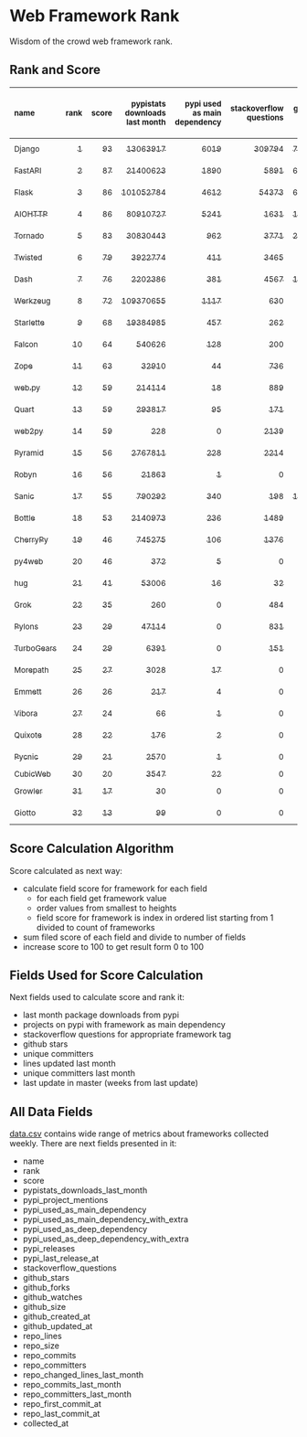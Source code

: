 # Web Framework Rank
Wisdom of the crowd web framework rank.

## Rank and Score
<sub>name</sub> | <sub>rank</sub> | <sub>score</sub> | <sub>pypistats downloads last month</sub> | <sub>pypi used as main dependency</sub> | <sub>stackoverflow questions</sub> | <sub>github stars</sub> | <sub>repo unique committers</sub> | <sub>repo changed lines last month</sub> | <sub>repo unique committers last month</sub> | <sub>repo last commit</sub>
:--- | ---: | ---: | ---: | ---: | ---: | ---: | ---: | ---: | ---: | ---:
[<sub>Django</sub>](https://github.com/django/django "first commit: 2005-07-13") | [<sub>1</sub>](# "  +0 last week") | [<sub>93</sub>](# "  -3 last week") | [<sub>13063917</sub>](# "  #7 in pypistats downloads last month +0.0% last week") | [<sub>6019</sub>](# "  #1 in pypi used as main dependency +0.38% last week") | [<sub>309794</sub>](# "  #1 in stackoverflow questions +0.03% last week") | [<sub>73496</sub>](# "  #1 in github stars +0.13% last week") | [<sub>2962</sub>](# "  #1 in repo unique committers +0.03% last week") | [<sub>8772</sub>](# "▼ #5 in repo changed lines last month -8.98% last week") | [<sub>26</sub>](# "  #1 in repo unique committers last month -16.13% last week") | [<sub>2023-10-12</sub>](# "▼ #5 in repo last commit 1 week ago")
[<sub>FastAPI</sub>](https://github.com/tiangolo/fastapi "first commit: 2018-12-05; uses: Starlette") | [<sub>2</sub>](# "▲ +1 last week") | [<sub>87</sub>](# "▲ -2 last week") | [<sub>21400623</sub>](# "  #5 in pypistats downloads last month -2.32% last week") | [<sub>1890</sub>](# "  #4 in pypi used as main dependency +1.56% last week") | [<sub>5891</sub>](# "  #3 in stackoverflow questions +0.58% last week") | [<sub>63464</sub>](# "  #3 in github stars +0.37% last week") | [<sub>522</sub>](# "  #4 in repo unique committers +0.0% last week") | [<sub>2391</sub>](# "▼ #6 in repo changed lines last month -0.66% last week") | [<sub>12</sub>](# "  #2 in repo unique committers last month +0.0% last week") | [<sub>2023-10-04</sub>](# "▼ #14 in repo last commit 2 weeks ago")
[<sub>Flask</sub>](https://github.com/pallets/flask "first commit: 2010-04-06; uses: Werkzeug") | [<sub>3</sub>](# "▼ -1 last week") | [<sub>86</sub>](# "▼ -4 last week") | [<sub>101052784</sub>](# "  #2 in pypistats downloads last month +1.79% last week") | [<sub>4612</sub>](# "  #3 in pypi used as main dependency +0.52% last week") | [<sub>54373</sub>](# "  #2 in stackoverflow questions +0.12% last week") | [<sub>64601</sub>](# "  #2 in github stars +0.11% last week") | [<sub>839</sub>](# "  #2 in repo unique committers +0.0% last week") | [<sub>32</sub>](# "▼ #15 in repo changed lines last month +0.0% last week") | [<sub>4</sub>](# "  #7 in repo unique committers last month +0.0% last week") | [<sub>2023-10-07</sub>](# "▼ #5 in repo last commit 2 weeks ago")
[<sub>AIOHTTP</sub>](https://github.com/aio-libs/aiohttp "first commit: 2013-10-01") | [<sub>4</sub>](# "  +0 last week") | [<sub>86</sub>](# "  -2 last week") | [<sub>80910727</sub>](# "  #3 in pypistats downloads last month +0.94% last week") | [<sub>5241</sub>](# "  #2 in pypi used as main dependency +0.63% last week") | [<sub>1631</sub>](# "  #9 in stackoverflow questions +0.06% last week") | [<sub>14000</sub>](# "  #7 in github stars +0.16% last week") | [<sub>720</sub>](# "  #3 in repo unique committers +0.14% last week") | [<sub>1873</sub>](# "▼ #7 in repo changed lines last month -0.21% last week") | [<sub>9</sub>](# "▲ #4 in repo unique committers last month +12.5% last week") | [<sub>2023-10-12</sub>](# "▼ #5 in repo last commit 1 week ago")
[<sub>Tornado</sub>](https://github.com/tornadoweb/tornado "first commit: 2009-09-09") | [<sub>5</sub>](# "  +0 last week") | [<sub>83</sub>](# "  +3 last week") | [<sub>30830443</sub>](# "  #4 in pypistats downloads last month -0.54% last week") | [<sub>962</sub>](# "  #6 in pypi used as main dependency +0.63% last week") | [<sub>3771</sub>](# "  #5 in stackoverflow questions -0.08% last week") | [<sub>21284</sub>](# "  #4 in github stars +0.01% last week") | [<sub>451</sub>](# "  #6 in repo unique committers +0.0% last week") | [<sub>426</sub>](# "▼ #10 in repo changed lines last month +83.62% last week") | [<sub>2</sub>](# "▲ #12 in repo unique committers last month +100.0% last week") | [<sub>2023-10-14</sub>](# "▲ #1 in repo last commit 1 week ago")
[<sub>Twisted</sub>](https://github.com/twisted/twisted "first commit: 2001-07-09") | [<sub>6</sub>](# "  +0 last week") | [<sub>79</sub>](# "  +0 last week") | [<sub>3922774</sub>](# "  #8 in pypistats downloads last month +1.69% last week") | [<sub>411</sub>](# "  #8 in pypi used as main dependency +0.24% last week") | [<sub>3465</sub>](# "  #6 in stackoverflow questions +0.0% last week") | [<sub>5224</sub>](# "  #15 in github stars +0.15% last week") | [<sub>307</sub>](# "  #9 in repo unique committers +0.66% last week") | [<sub>20011</sub>](# "▼ #3 in repo changed lines last month -43.98% last week") | [<sub>10</sub>](# "  #3 in repo unique committers last month +11.11% last week") | [<sub>2023-10-12</sub>](# "  #5 in repo last commit 1 week ago")
[<sub>Dash</sub>](https://github.com/plotly/dash "first commit: 2015-04-10") | [<sub>7</sub>](# "  +0 last week") | [<sub>76</sub>](# "  +0 last week") | [<sub>2202386</sub>](# "  #10 in pypistats downloads last month +2.02% last week") | [<sub>381</sub>](# "  #9 in pypi used as main dependency +1.06% last week") | [<sub>4567</sub>](# "  #4 in stackoverflow questions +0.29% last week") | [<sub>19466</sub>](# "  #5 in github stars +0.11% last week") | [<sub>172</sub>](# "  #15 in repo unique committers +0.0% last week") | [<sub>13745</sub>](# "  #4 in repo changed lines last month +150.5% last week") | [<sub>2</sub>](# "▼ #12 in repo unique committers last month +0.0% last week") | [<sub>2023-10-11</sub>](# "  #5 in repo last commit 1 week ago")
[<sub>Werkzeug</sub>](https://github.com/pallets/werkzeug "first commit: 2007-05-04; used by: Flask and Quart") | [<sub>8</sub>](# "  +0 last week") | [<sub>72</sub>](# "  -4 last week") | [<sub>109370655</sub>](# "  #1 in pypistats downloads last month +1.87% last week") | [<sub>1117</sub>](# "  #5 in pypi used as main dependency +0.36% last week") | [<sub>630</sub>](# "  #15 in stackoverflow questions +0.64% last week") | [<sub>6435</sub>](# "  #12 in github stars +0.06% last week") | [<sub>493</sub>](# "  #5 in repo unique committers +0.0% last week") | [<sub>78</sub>](# "▼ #13 in repo changed lines last month +0.0% last week") | [<sub>2</sub>](# "▼ #12 in repo unique committers last month +0.0% last week") | [<sub>2023-09-30</sub>](# "▼ #14 in repo last commit 3 weeks ago")
[<sub>Starlette</sub>](https://github.com/encode/starlette "first commit: 2018-06-25; used by: FastAPI") | [<sub>9</sub>](# "  +0 last week") | [<sub>68</sub>](# "  -3 last week") | [<sub>19384985</sub>](# "  #6 in pypistats downloads last month -1.31% last week") | [<sub>457</sub>](# "  #7 in pypi used as main dependency +0.44% last week") | [<sub>262</sub>](# "  #17 in stackoverflow questions +0.38% last week") | [<sub>8760</sub>](# "  #9 in github stars +0.27% last week") | [<sub>255</sub>](# "  #11 in repo unique committers +0.0% last week") | [<sub>41</sub>](# "▼ #14 in repo changed lines last month +0.0% last week") | [<sub>3</sub>](# "▼ #10 in repo unique committers last month +0.0% last week") | [<sub>2023-10-02</sub>](# "▼ #14 in repo last commit 2 weeks ago")
[<sub>Falcon</sub>](https://github.com/falconry/falcon "first commit: 2012-12-06; used by: hug") | [<sub>10</sub>](# "▲ +8 last week") | [<sub>64</sub>](# "▲ +14 last week") | [<sub>540626</sub>](# "  #14 in pypistats downloads last month -4.75% last week") | [<sub>128</sub>](# "  #13 in pypi used as main dependency +0.0% last week") | [<sub>200</sub>](# "  #18 in stackoverflow questions +0.0% last week") | [<sub>9277</sub>](# "  #8 in github stars +0.03% last week") | [<sub>208</sub>](# "  #13 in repo unique committers +0.0% last week") | [<sub>25</sub>](# "▲ #16 in repo changed lines last month +100% last week") | [<sub>1</sub>](# "▲ #16 in repo unique committers last month +100% last week") | [<sub>2023-10-14</sub>](# "▲ #1 in repo last commit 1 week ago")
[<sub>Zope</sub>](https://github.com/zopefoundation/Zope "first commit: 1996-06-17") | [<sub>11</sub>](# "  +0 last week") | [<sub>63</sub>](# "  +2 last week") | [<sub>32910</sub>](# "  #19 in pypistats downloads last month +2.44% last week") | [<sub>44</sub>](# "  #16 in pypi used as main dependency +2.33% last week") | [<sub>736</sub>](# "  #14 in stackoverflow questions +0.0% last week") | [<sub>332</sub>](# "  #25 in github stars +0.0% last week") | [<sub>177</sub>](# "  #14 in repo unique committers +0.0% last week") | [<sub>1149</sub>](# "▼ #8 in repo changed lines last month +19.44% last week") | [<sub>9</sub>](# "▼ #4 in repo unique committers last month +0.0% last week") | [<sub>2023-10-14</sub>](# "▲ #1 in repo last commit 1 week ago")
[<sub>web.py</sub>](https://github.com/webpy/webpy "first commit: 1970-01-01") | [<sub>12</sub>](# "  +0 last week") | [<sub>59</sub>](# "  -1 last week") | [<sub>214114</sub>](# "  #16 in pypistats downloads last month -4.18% last week") | [<sub>18</sub>](# "  #18 in pypi used as main dependency +0.0% last week") | [<sub>889</sub>](# "  #12 in stackoverflow questions +0.0% last week") | [<sub>5834</sub>](# "  #13 in github stars +0.05% last week") | [<sub>95</sub>](# "  #19 in repo unique committers +0.0% last week") | [<sub>212</sub>](# "▼ #12 in repo changed lines last month +21.14% last week") | [<sub>2</sub>](# "▼ #12 in repo unique committers last month +0.0% last week") | [<sub>2023-10-10</sub>](# "  #5 in repo last commit 1 week ago")
[<sub>Quart</sub>](https://github.com/pallets/quart "first commit: 2017-05-14; uses: Werkzeug") | [<sub>13</sub>](# "  +0 last week") | [<sub>59</sub>](# "  +0 last week") | [<sub>293817</sub>](# "  #15 in pypistats downloads last month +9.07% last week") | [<sub>95</sub>](# "  #15 in pypi used as main dependency +1.06% last week") | [<sub>171</sub>](# "  #20 in stackoverflow questions +0.59% last week") | [<sub>2233</sub>](# "  #18 in github stars +0.72% last week") | [<sub>101</sub>](# "  #18 in repo unique committers +1.0% last week") | [<sub>341</sub>](# "▼ #11 in repo changed lines last month -26.19% last week") | [<sub>4</sub>](# "▲ #7 in repo unique committers last month +33.33% last week") | [<sub>2023-10-11</sub>](# "  #5 in repo last commit 1 week ago")
[<sub>web2py</sub>](https://github.com/web2py/web2py "first commit: 2011-11-23") | [<sub>14</sub>](# "▲ +3 last week") | [<sub>59</sub>](# "▲ +9 last week") | [<sub>228</sub>](# "▲ #27 in pypistats downloads last month -2.15% last week") | [<sub>0</sub>](# "  #27 in pypi used as main dependency +100% last week") | [<sub>2139</sub>](# "  #8 in stackoverflow questions +0.0% last week") | [<sub>2054</sub>](# "  #19 in github stars +0.05% last week") | [<sub>274</sub>](# "  #10 in repo unique committers +0.37% last week") | [<sub>29415</sub>](# "▲ #1 in repo changed lines last month +196000.0% last week") | [<sub>3</sub>](# "▲ #10 in repo unique committers last month +200.0% last week") | [<sub>2023-10-10</sub>](# "  #5 in repo last commit 1 week ago")
[<sub>Pyramid</sub>](https://github.com/Pylons/pyramid "first commit: 2008-07-04; used by: CubicWeb") | [<sub>15</sub>](# "▼ -5 last week") | [<sub>56</sub>](# "▼ -9 last week") | [<sub>2767811</sub>](# "  #9 in pypistats downloads last month +6.23% last week") | [<sub>228</sub>](# "  #12 in pypi used as main dependency +0.0% last week") | [<sub>2214</sub>](# "  #7 in stackoverflow questions +0.0% last week") | [<sub>3844</sub>](# "  #16 in github stars +0.0% last week") | [<sub>365</sub>](# "  #8 in repo unique committers +0.0% last week") | [<sub>0</sub>](# "▼ #18 in repo changed lines last month -100.0% last week") | [<sub>0</sub>](# "▼ #18 in repo unique committers last month -100.0% last week") | [<sub>2023-09-14</sub>](# "▼ #18 in repo last commit 5 weeks ago")
[<sub>Robyn</sub>](https://github.com/sansyrox/robyn "first commit: 2021-05-22") | [<sub>16</sub>](# "▼ -2 last week") | [<sub>56</sub>](# "▼ +0 last week") | [<sub>21863</sub>](# "  #20 in pypistats downloads last month +7.15% last week") | [<sub>1</sub>](# "  #24 in pypi used as main dependency +0.0% last week") | [<sub>0</sub>](# "  #23 in stackoverflow questions +100% last week") | [<sub>3029</sub>](# "  #17 in github stars +0.46% last week") | [<sub>54</sub>](# "  #21 in repo unique committers +0.0% last week") | [<sub>26766</sub>](# "  #2 in repo changed lines last month +67.34% last week") | [<sub>6</sub>](# "  #6 in repo unique committers last month -14.29% last week") | [<sub>2023-10-14</sub>](# "  #1 in repo last commit 1 week ago")
[<sub>Sanic</sub>](https://github.com/sanic-org/sanic "first commit: 2016-05-26") | [<sub>17</sub>](# "▼ -2 last week") | [<sub>55</sub>](# "▼ +0 last week") | [<sub>790292</sub>](# "  #12 in pypistats downloads last month +1.68% last week") | [<sub>340</sub>](# "  #10 in pypi used as main dependency +0.0% last week") | [<sub>198</sub>](# "  #19 in stackoverflow questions +0.0% last week") | [<sub>17402</sub>](# "  #6 in github stars +0.08% last week") | [<sub>371</sub>](# "  #7 in repo unique committers +0.0% last week") | [<sub>0</sub>](# "  #18 in repo changed lines last month +100% last week") | [<sub>0</sub>](# "  #18 in repo unique committers last month +100% last week") | [<sub>2023-09-07</sub>](# "▼ #19 in repo last commit 6 weeks ago")
[<sub>Bottle</sub>](https://github.com/bottlepy/bottle "first commit: 2009-06-30") | [<sub>18</sub>](# "▼ -2 last week") | [<sub>53</sub>](# "▼ +0 last week") | [<sub>2140973</sub>](# "  #11 in pypistats downloads last month +1.63% last week") | [<sub>236</sub>](# "  #11 in pypi used as main dependency +0.0% last week") | [<sub>1489</sub>](# "  #10 in stackoverflow questions +0.07% last week") | [<sub>8100</sub>](# "  #10 in github stars +0.12% last week") | [<sub>231</sub>](# "  #12 in repo unique committers +0.0% last week") | [<sub>0</sub>](# "  #18 in repo changed lines last month +100% last week") | [<sub>0</sub>](# "  #18 in repo unique committers last month +100% last week") | [<sub>2022-09-05</sub>](# "  #25 in repo last commit 58 weeks ago")
[<sub>CherryPy</sub>](https://github.com/cherrypy/cherrypy "first commit: 2004-11-20") | [<sub>19</sub>](# "  +0 last week") | [<sub>46</sub>](# "  +0 last week") | [<sub>745275</sub>](# "  #13 in pypistats downloads last month +3.48% last week") | [<sub>106</sub>](# "  #14 in pypi used as main dependency +0.0% last week") | [<sub>1376</sub>](# "  #11 in stackoverflow questions +0.0% last week") | [<sub>1719</sub>](# "  #20 in github stars +0.12% last week") | [<sub>148</sub>](# "  #16 in repo unique committers +0.0% last week") | [<sub>0</sub>](# "  #18 in repo changed lines last month +100% last week") | [<sub>0</sub>](# "  #18 in repo unique committers last month +100% last week") | [<sub>2023-08-04</sub>](# "  #22 in repo last commit 11 weeks ago")
[<sub>py4web</sub>](https://github.com/web2py/py4web "first commit: 2019-03-25") | [<sub>20</sub>](# "  +0 last week") | [<sub>46</sub>](# "  +5 last week") | [<sub>372</sub>](# "  #25 in pypistats downloads last month -18.6% last week") | [<sub>5</sub>](# "  #21 in pypi used as main dependency +0.0% last week") | [<sub>0</sub>](# "  #23 in stackoverflow questions +100% last week") | [<sub>206</sub>](# "  #27 in github stars +0.0% last week") | [<sub>71</sub>](# "  #20 in repo unique committers +0.0% last week") | [<sub>767</sub>](# "▲ #9 in repo changed lines last month +1269.64% last week") | [<sub>4</sub>](# "▲ #7 in repo unique committers last month +300.0% last week") | [<sub>2023-10-08</sub>](# "  #5 in repo last commit 1 week ago")
[<sub>hug</sub>](https://github.com/hugapi/hug "first commit: 2015-07-17; uses: Falcon") | [<sub>21</sub>](# "  +0 last week") | [<sub>41</sub>](# "  +0 last week") | [<sub>53006</sub>](# "  #17 in pypistats downloads last month +1.28% last week") | [<sub>16</sub>](# "  #20 in pypi used as main dependency +0.0% last week") | [<sub>32</sub>](# "  #22 in stackoverflow questions +0.0% last week") | [<sub>6736</sub>](# "  #11 in github stars +0.03% last week") | [<sub>125</sub>](# "  #17 in repo unique committers +0.0% last week") | [<sub>0</sub>](# "  #18 in repo changed lines last month +100% last week") | [<sub>0</sub>](# "  #18 in repo unique committers last month +100% last week") | [<sub>2023-06-30</sub>](# "  #23 in repo last commit 16 weeks ago")
[<sub>Grok</sub>](https://github.com/zopefoundation/grok "first commit: 2006-10-14") | [<sub>22</sub>](# "  +0 last week") | [<sub>35</sub>](# "  +0 last week") | [<sub>260</sub>](# "▲ #26 in pypistats downloads last month -13.33% last week") | [<sub>0</sub>](# "  #27 in pypi used as main dependency +100% last week") | [<sub>484</sub>](# "  #16 in stackoverflow questions -0.21% last week") | [<sub>22</sub>](# "  #31 in github stars +0.0% last week") | [<sub>42</sub>](# "  #22 in repo unique committers +0.0% last week") | [<sub>1</sub>](# "  #17 in repo changed lines last month +0.0% last week") | [<sub>1</sub>](# "▼ #16 in repo unique committers last month +0.0% last week") | [<sub>2023-09-22</sub>](# "▼ #17 in repo last commit 4 weeks ago")
[<sub>Pylons</sub>](https://github.com/Pylons/pylons "first commit: 2006-02-18") | [<sub>23</sub>](# "  +0 last week") | [<sub>29</sub>](# "  +0 last week") | [<sub>47114</sub>](# "  #18 in pypistats downloads last month -0.46% last week") | [<sub>0</sub>](# "  #27 in pypi used as main dependency +100% last week") | [<sub>831</sub>](# "  #13 in stackoverflow questions +0.0% last week") | [<sub>229</sub>](# "  #26 in github stars +0.0% last week") | [<sub>36</sub>](# "  #24 in repo unique committers +0.0% last week") | [<sub>0</sub>](# "  #18 in repo changed lines last month +100% last week") | [<sub>0</sub>](# "  #18 in repo unique committers last month +100% last week") | [<sub>2018-01-12</sub>](# "  #30 in repo last commit 301 weeks ago")
[<sub>TurboGears</sub>](https://github.com/TurboGears/tg2 "first commit: 2007-06-27") | [<sub>24</sub>](# "  +0 last week") | [<sub>29</sub>](# "  +0 last week") | [<sub>6391</sub>](# "  #21 in pypistats downloads last month -12.04% last week") | [<sub>0</sub>](# "  #27 in pypi used as main dependency +100% last week") | [<sub>151</sub>](# "  #21 in stackoverflow questions +0.0% last week") | [<sub>792</sub>](# "  #22 in github stars +0.0% last week") | [<sub>37</sub>](# "  #23 in repo unique committers +0.0% last week") | [<sub>0</sub>](# "  #18 in repo changed lines last month +100% last week") | [<sub>0</sub>](# "  #18 in repo unique committers last month +100% last week") | [<sub>2023-05-30</sub>](# "  #24 in repo last commit 20 weeks ago")
[<sub>Morepath</sub>](https://github.com/morepath/morepath "first commit: 2013-07-17") | [<sub>25</sub>](# "▲ +1 last week") | [<sub>27</sub>](# "▲ +0 last week") | [<sub>3028</sub>](# "  #23 in pypistats downloads last month -3.69% last week") | [<sub>17</sub>](# "  #19 in pypi used as main dependency +0.0% last week") | [<sub>0</sub>](# "  #23 in stackoverflow questions +100% last week") | [<sub>396</sub>](# "  #24 in github stars +0.0% last week") | [<sub>28</sub>](# "  #25 in repo unique committers +0.0% last week") | [<sub>0</sub>](# "  #18 in repo changed lines last month +100% last week") | [<sub>0</sub>](# "  #18 in repo unique committers last month +100% last week") | [<sub>2022-05-29</sub>](# "  #26 in repo last commit 72 weeks ago")
[<sub>Emmett</sub>](https://github.com/emmett-framework/emmett "first commit: 2014-10-22") | [<sub>26</sub>](# "▼ -1 last week") | [<sub>26</sub>](# "▼ -2 last week") | [<sub>217</sub>](# "▼ #28 in pypistats downloads last month -37.1% last week") | [<sub>4</sub>](# "  #22 in pypi used as main dependency +0.0% last week") | [<sub>0</sub>](# "  #23 in stackoverflow questions +100% last week") | [<sub>888</sub>](# "  #21 in github stars +0.34% last week") | [<sub>25</sub>](# "  #27 in repo unique committers +0.0% last week") | [<sub>0</sub>](# "  #18 in repo changed lines last month +100% last week") | [<sub>0</sub>](# "  #18 in repo unique committers last month +100% last week") | [<sub>2023-09-01</sub>](# "▼ #21 in repo last commit 7 weeks ago")
[<sub>Vibora</sub>](https://github.com/vibora-io/vibora "first commit: 2018-06-13") | [<sub>27</sub>](# "  +0 last week") | [<sub>24</sub>](# "  +0 last week") | [<sub>66</sub>](# "  #31 in pypistats downloads last month +11.86% last week") | [<sub>1</sub>](# "  #24 in pypi used as main dependency +0.0% last week") | [<sub>0</sub>](# "  #23 in stackoverflow questions +100% last week") | [<sub>5706</sub>](# "  #14 in github stars +0.02% last week") | [<sub>27</sub>](# "  #26 in repo unique committers +0.0% last week") | [<sub>0</sub>](# "  #18 in repo changed lines last month +100% last week") | [<sub>0</sub>](# "  #18 in repo unique committers last month +100% last week") | [<sub>2019-02-11</sub>](# "  #29 in repo last commit 244 weeks ago")
[<sub>Quixote</sub>](https://github.com/nascheme/quixote "first commit: 2006-03-16") | [<sub>28</sub>](# "  +0 last week") | [<sub>22</sub>](# "  +0 last week") | [<sub>176</sub>](# "  #29 in pypistats downloads last month -3.83% last week") | [<sub>2</sub>](# "  #23 in pypi used as main dependency +0.0% last week") | [<sub>0</sub>](# "  #23 in stackoverflow questions +100% last week") | [<sub>82</sub>](# "  #29 in github stars +0.0% last week") | [<sub>6</sub>](# "  #29 in repo unique committers +0.0% last week") | [<sub>0</sub>](# "  #18 in repo changed lines last month +100% last week") | [<sub>0</sub>](# "  #18 in repo unique committers last month +100% last week") | [<sub>2023-09-05</sub>](# "▼ #19 in repo last commit 6 weeks ago")
[<sub>Pycnic</sub>](https://github.com/nullism/pycnic "first commit: 2015-11-04") | [<sub>29</sub>](# "  +0 last week") | [<sub>21</sub>](# "  +0 last week") | [<sub>2570</sub>](# "  #24 in pypistats downloads last month +0.19% last week") | [<sub>1</sub>](# "  #24 in pypi used as main dependency +0.0% last week") | [<sub>0</sub>](# "  #23 in stackoverflow questions +100% last week") | [<sub>159</sub>](# "  #28 in github stars +0.0% last week") | [<sub>11</sub>](# "  #28 in repo unique committers +0.0% last week") | [<sub>0</sub>](# "  #18 in repo changed lines last month +100% last week") | [<sub>0</sub>](# "  #18 in repo unique committers last month +100% last week") | [<sub>2022-04-05</sub>](# "  #27 in repo last commit 80 weeks ago")
[<sub>CubicWeb</sub>](https://forge.extranet.logilab.fr/cubicweb/cubicweb "uses: Pyramid") | [<sub>30</sub>](# "  +0 last week") | [<sub>20</sub>](# "  +0 last week") | [<sub>3547</sub>](# "  #22 in pypistats downloads last month -8.89% last week") | [<sub>22</sub>](# "  #17 in pypi used as main dependency +0.0% last week") | [<sub>0</sub>](# "  #23 in stackoverflow questions +100% last week") | [<sub>0</sub>](# "  #32 in github stars +100% last week") | [<sub>0</sub>](# "  #32 in repo unique committers +100% last week") | [<sub>0</sub>](# "  #18 in repo changed lines last month +100% last week") | [<sub>0</sub>](# "  #18 in repo unique committers last month +100% last week") | [<sub></sub>](# "  #31 in repo last commit")
[<sub>Growler</sub>](https://github.com/pyGrowler/Growler "first commit: 2014-08-17") | [<sub>31</sub>](# "  +0 last week") | [<sub>17</sub>](# "  +0 last week") | [<sub>30</sub>](# "  #32 in pypistats downloads last month +7.14% last week") | [<sub>0</sub>](# "  #27 in pypi used as main dependency +100% last week") | [<sub>0</sub>](# "  #23 in stackoverflow questions +100% last week") | [<sub>688</sub>](# "  #23 in github stars +0.0% last week") | [<sub>6</sub>](# "  #29 in repo unique committers +0.0% last week") | [<sub>0</sub>](# "  #18 in repo changed lines last month +100% last week") | [<sub>0</sub>](# "  #18 in repo unique committers last month +100% last week") | [<sub>2020-03-08</sub>](# "  #28 in repo last commit 188 weeks ago")
[<sub>Giotto</sub>](https://github.com/priestc/giotto "first commit: 2012-02-26") | [<sub>32</sub>](# "  +0 last week") | [<sub>13</sub>](# "  +0 last week") | [<sub>99</sub>](# "  #30 in pypistats downloads last month -20.16% last week") | [<sub>0</sub>](# "  #27 in pypi used as main dependency +100% last week") | [<sub>0</sub>](# "  #23 in stackoverflow questions +100% last week") | [<sub>58</sub>](# "  #30 in github stars +0.0% last week") | [<sub>3</sub>](# "  #31 in repo unique committers +0.0% last week") | [<sub>0</sub>](# "  #18 in repo changed lines last month +100% last week") | [<sub>0</sub>](# "  #18 in repo unique committers last month +100% last week") | [<sub>2013-10-07</sub>](# "  #31 in repo last commit 523 weeks ago")

## Score Calculation Algorithm
Score calculated as next way:
- calculate field score for framework for each field
  - for each field get framework value
  - order values from smallest to heights
  - field score for framework is index in ordered list starting from 1 divided to count of frameworks
- sum filed score of each field and divide to number of fields
- increase score to 100 to get result form 0 to 100

## Fields Used for Score Calculation
Next fields used to calculate score and rank it:
- last month package downloads from pypi
- projects on pypi with framework as main dependency
- stackoverflow questions for appropriate framework tag
- github stars
- unique committers
- lines updated last month
- unique committers last month
- last update in master (weeks from last update)

## All Data Fields
[data.csv](data.csv) contains wide range of metrics about frameworks collected weekly.
There are next fields presented in it: 

- name
- rank
- score
- pypistats_downloads_last_month
- pypi_project_mentions
- pypi_used_as_main_dependency
- pypi_used_as_main_dependency_with_extra
- pypi_used_as_deep_dependency
- pypi_used_as_deep_dependency_with_extra
- pypi_releases
- pypi_last_release_at
- stackoverflow_questions
- github_stars
- github_forks
- github_watches
- github_size
- github_created_at
- github_updated_at
- repo_lines
- repo_size
- repo_commits
- repo_committers
- repo_changed_lines_last_month
- repo_commits_last_month
- repo_committers_last_month
- repo_first_commit_at
- repo_last_commit_at
- collected_at
